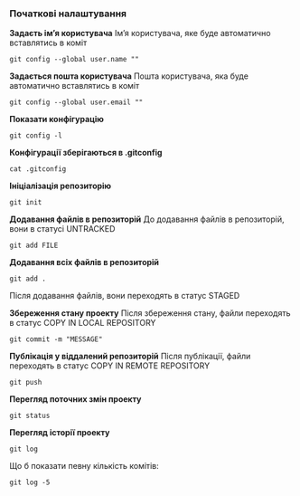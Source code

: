 ### Початкові налаштування

**Задаєть імʼя користувача**
Імʼя користувача, яке буде автоматично вставлятись в коміт

```shell
git config --global user.name ""
```

**Задається пошта користувача**
Пошта користувача, яка буде автоматично вставлятись в коміт

```shell
git config --global user.email ""
```

**Показати конфігурацію**

```shell
git config -l
```

**Конфігурації зберігаються в .gitconfig**

```shell
cat .gitconfig
```

**Ініціалізація репозиторію**

```shell
git init
```

**Додавання файлів в репозиторій**
До додавання файлів в репозиторій, вони в статусі UNTRACKED

```shell
git add FILE
```

**Додавання всіх файлів в репозиторій**

```shell
git add .
```

Після додавання файлів, вони переходять в статус STAGED

**Збереження стану проекту**
Після збереження стану, файли переходять в статус COPY IN LOCAL REPOSITORY

```shell
git commit -m "MESSAGE"
```

**Публікація у віддалений репозиторій**
Після публікації, файли переходять в статус COPY IN REMOTE REPOSITORY

```shell
git push
```

**Перегляд поточних змін проекту**

```shell
git status
```

**Перегляд історії проекту**

```shell
git log
```
 Що б показати певну кількість комітів:
 ```shell
git log -5
 ```